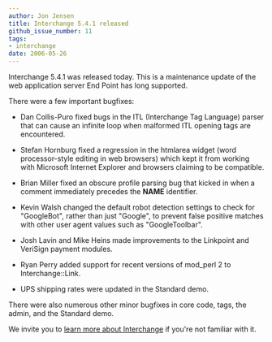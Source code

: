 ```yaml
---
author: Jon Jensen
title: Interchange 5.4.1 released
github_issue_number: 11
tags:
- interchange
date: 2006-05-26
---
```


Interchange 5.4.1 was released today. This is a maintenance update of the web application server End Point has long supported.

There were a few important bugfixes:

- Dan Collis-Puro fixed bugs in the ITL (Interchange Tag Language) parser that can cause an infinite loop when malformed ITL opening tags are encountered.

- Stefan Hornburg fixed a regression in the htmlarea widget (word processor-style editing in web browsers) which kept it from working with Microsoft Internet Explorer and browsers claiming to be compatible.

- Brian Miller fixed an obscure profile parsing bug that kicked in when a comment immediately precedes the __NAME__ identifier.

- Kevin Walsh changed the default robot detection settings to check for "GoogleBot", rather than just "Google", to prevent false positive matches with other user agent values such as "GoogleToolbar".

- Josh Lavin and Mike Heins made improvements to the Linkpoint and VeriSign payment modules.

- Ryan Perry added support for recent versions of mod_perl 2 to Interchange::Link.

- UPS shipping rates were updated in the Standard demo.

There were also numerous other minor bugfixes in core code, tags, the admin, and the Standard demo.

We invite you to [learn more about Interchange](/expertise/perl-interchange/) if you're not familiar with it.
